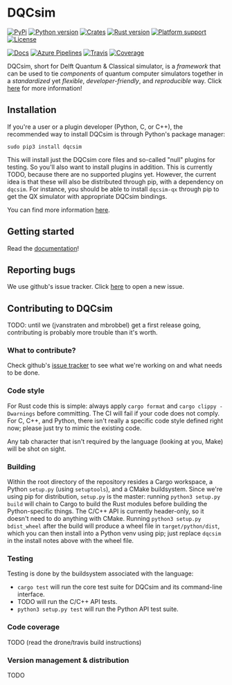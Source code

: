 # DQCsim

[![PyPi](https://badgen.net/pypi/v/dqcsim)](https://pypi.org/project/dqcsim/)
[![Python version](https://badgen.net/badge/python/3.5,3.6,3.7?list=1)](https://pypi.org/project/dqcsim/)
[![Crates](https://badgen.net/crates/v/dqcsim)](https://crates.io/crates/dqcsim)
[![Rust version](https://badgen.net/badge/rust/stable)](https://rustup.rs)
[![Platform support](https://badgen.net/badge/platform/linux,macos?list=1)](https://mbrobbel.github.io/dqcsim/install/index.html)
[![License](https://badgen.net/badge/license/Apache-2.0)](https://github.com/mbrobbel/dqcsim/blob/master/LICENSE)

[![Docs](https://badgen.net/github/status/mbrobbel/dqcsim/gh-pages?label=documentation)](https://mbrobbel.github.io/dqcsim/)
[![Azure Pipelines](https://badgen.net/azure-pipelines/mbrobbel/dqcsim/mbrobbel.dqcsim/master?label=azure-pipelines)](https://dev.azure.com/mbrobbel/dqcsim/_build/latest?definitionId=3&branchName=master)
[![Travis](https://badgen.net/travis/mbrobbel/dqcsim)](https://travis-ci.com/mbrobbel/dqcsim)
[![Coverage](https://badgen.net/codecov/c/github/mbrobbel/dqcsim)](https://codecov.io/gh/mbrobbel/dqcsim)

DQCsim, short for Delft Quantum & Classical simulator, is a *framework* that
can be used to tie *components* of quantum computer simulators together in a
*standardized* yet *flexible*, *developer-friendly*, and *reproducible* way.
Click [here](https://mbrobbel.github.io/dqcsim/) for more information!

## Installation

If you're a user or a plugin developer (Python, C, or C++), the recommended
way to install DQCsim is through Python's package manager:

    sudo pip3 install dqcsim

This will install just the DQCsim core files and so-called "null" plugins for
testing. So you'll also want to install plugins in addition. This is currently
TODO, because there are no supported plugins yet. However, the current idea is
that these will also be distributed through pip, with a dependency on
`dqcsim`. For instance, you should be able to install `dqcsim-qx` through pip
to get the QX simulator with appropriate DQCsim bindings.

You can find more information
[here](https://mbrobbel.github.io/dqcsim/install/).

## Getting started

Read the [documentation](https://mbrobbel.github.io/dqcsim/)!

## Reporting bugs

We use github's issue tracker. Click
[here](https://github.com/mbrobbel/dqcsim/issues/new) to open a new issue.

## Contributing to DQCsim

TODO: until we (jvanstraten and mbrobbel) get a first release going,
contributing is probably more trouble than it's worth.

### What to contribute?

Check github's [issue tracker](https://github.com/mbrobbel/dqcsim/issues) to
see what we're working on and what needs to be done.

### Code style

For Rust code this is simple: always apply `cargo format` and
`cargo clippy -Dwarnings` before committing. The CI will fail if your code does
not comply. For C, C++, and Python, there isn't really a specific code style
defined right now; please just try to mimic the existing code.

Any tab character that isn't required by the language (looking at you, Make)
will be shot on sight.

### Building

Within the root directory of the repository resides a Cargo workspace, a Python `setup.py` (using `setuptools`), and a CMake buildsystem. Since we're using pip for distribution, `setup.py` is the master: running `python3 setup.py build` will chain to Cargo to build the Rust modules before building the Python-specific things. The C/C++ API is currently header-only, so it doesn't need to do anything with CMake. Running `python3 setup.py bdist_wheel` after the build will produce a wheel file in `target/python/dist`, which you can then install into a Python venv using pip; just replace `dqcsim` in the install notes above with the wheel file.

### Testing

Testing is done by the buildsystem associated with the language:

 - `cargo test` will run the core test suite for DQCsim and its command-line interface.
 - TODO will run the C/C++ API tests.
 - `python3 setup.py test` will run the Python API test suite.

### Code coverage

TODO (read the drone/travis build instructions)

### Version management & distribution

TODO
